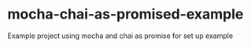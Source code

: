 # mocha-chai-as-promised-example

Example project using mocha and chai as promise for set up example
